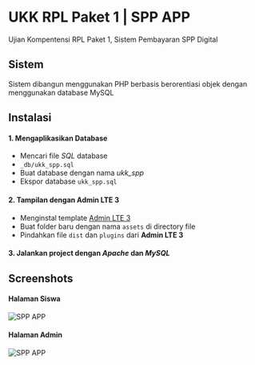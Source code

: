 
# UKK RPL Paket 1 | SPP APP

Ujian Kompentensi RPL Paket 1, Sistem Pembayaran SPP Digital
## Sistem

Sistem dibangun menggunakan PHP berbasis berorentiasi objek dengan menggunakan database MySQL
## Instalasi 
#### 1. Mengaplikasikan Database
- Mencari file *SQL* database
- `_db/ukk_spp.sql`
- Buat database dengan nama *ukk_spp*
- Ekspor database `ukk_spp.sql`

#### 2. Tampilan dengan Admin LTE 3
- Menginstal template [Admin LTE 3](https://github.com/ColorlibHQ/AdminLTE/releases)
- Buat folder baru dengan nama `assets` di directory file
- Pindahkan file `dist` dan `plugins` dari **Admin LTE 3**

#### 3. Jalankan project dengan *Apache* dan *MySQL*


## Screenshots


#### Halaman Siswa
![SPP APP](https://i.imgur.com/Klb5701.png)

#### Halaman Admin
![SPP APP](https://i.imgur.com/FwG5Aoh.png)
